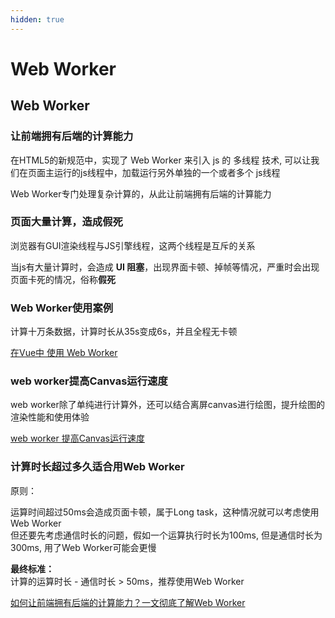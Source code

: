 ```yaml
---
hidden: true
---
```

# Web Worker

## Web Worker

### 让前端拥有后端的计算能力

在HTML5的新规范中，实现了 Web Worker 来引入 js 的 多线程 技术, 可以让我们在页面主运行的js线程中，加载运行另外单独的一个或者多个 js线程

Web Worker专门处理复杂计算的，从此让前端拥有后端的计算能力


### 页面大量计算，造成假死

浏览器有GUI渲染线程与JS引擎线程，这两个线程是互斥的关系

当js有大量计算时，会造成 **UI 阻塞**，出现界面卡顿、掉帧等情况，严重时会出现页面卡死的情况，俗称**假死**

### Web Worker使用案例

计算十万条数据，计算时长从35s变成6s，并且全程无卡顿

[在Vue中 使用 Web Worker](https://juejin.cn/post/7137728629986820126#heading-3)

### web worker提高Canvas运行速度

web worker除了单纯进行计算外，还可以结合离屏canvas进行绘图，提升绘图的渲染性能和使用体验

[web worker 提高Canvas运行速度](https://juejin.cn/post/7137728629986820126#heading-8)

### 计算时长超过多久适合用Web Worker

原则：

运算时间超过50ms会造成页面卡顿，属于Long task，这种情况就可以考虑使用Web Worker  
但还要先考虑通信时长的问题，假如一个运算执行时长为100ms, 但是通信时长为300ms, 用了Web Worker可能会更慢

**最终标准：**  
计算的运算时长 - 通信时长 > 50ms，推荐使用Web Worker

[如何让前端拥有后端的计算能力？一文彻底了解Web Worker](https://juejin.cn/post/7137728629986820126)






